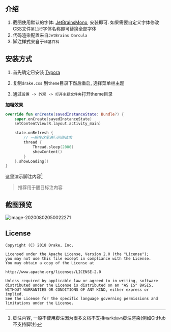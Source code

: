 ## 介绍



1. 截图使用默认的字体: [JetBrainsMono](https://www.jetbrains.com/lp/mono/), 安装即可. 如果需要自定义字体修改CSS文件`第11行`字体名称即可替换全部字体
2. 代码渲染配置来自`JetBrains Darcula`
3. 脚注样式来自于`维基百科`



## 安装方式

1. 首先确定已安装 [Typora](https://typora.io/)

2. 复制`drake.css` 到`theme`目录下然后重启, 选择菜单栏主题

3. 通过`设置 -> 外观 -> 打开主题文件夹`打开theme目录



**加粗效果**

```kotlin
override fun onCreate(savedInstanceState: Bundle?) {
    super.onCreate(savedInstanceState)
    setContentView(R.layout.activity_main)

    state.onRefresh {
        // 一般在这里进行网络请求
        thread {
            Thread.sleep(2000)
            showContent()
        }
    }.showLoading()
}
```



这里演示脚注内容[^2]



> 推荐用于醒目标注内容



[^2]: 脚注内容, 一般不使用脚注因为很多文档不支持`Markdown`脚注渲染(例如GitHub不支持脚注)

## 截图预览

![image-20200802050022271](https://i.imgur.com/afjpABl.png)



## License

```
Copyright (C) 2018 Drake, Inc.

Licensed under the Apache License, Version 2.0 (the "License");
you may not use this file except in compliance with the License.
You may obtain a copy of the License at

http://www.apache.org/licenses/LICENSE-2.0

Unless required by applicable law or agreed to in writing, software
distributed under the License is distributed on an "AS IS" BASIS,
WITHOUT WARRANTIES OR CONDITIONS OF ANY KIND, either express or implied.
See the License for the specific language governing permissions and
limitations under the License.
```

